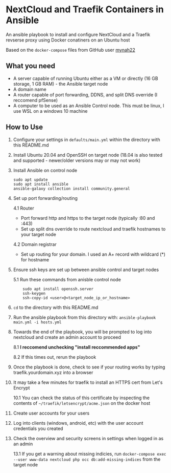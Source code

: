 # NextCloud and Traefik Containers in Ansible

An ansible playbook to install and configure NextCloud and a Traefik revserse proxy using Docker conatiners on an Ubuntu host

Based on the `docker-compose` files from GitHub user [mynah22](https://github.com/mynah22/nextcloud-docker)

## What you need
* A server capable of running Ubuntu either as a VM or directly (16 GB storage, 1 GB RAM) - the Ansible target node
* A domain name 
* A router capable of port forwarding, DDNS, and split DNS override (I reccomend pfSense)
* A computer to be used as an Ansible Control node. This must be linux, I use WSL on a windows 10 machine

## How to Use

1. Configure your settings in `defaults/main.yml` within the directory with this README.md
2. Install Ubuntu 20.04 and OpenSSH on target node (18.04 is also tested and supported - newer/older versions may or may not work)
3. Install Ansible on control node
    ```
    sudo apt update
    sudo apt install ansible
    ansible-galaxy collection install community.general
    ```
4. Set up port forwarding/routing

    4.1 Router
        
    - Port forward http and https to the target node (typically :80 and :443)
    - Set up split dns override to route nextcloud and traefik hostnames to your target node

    4.2 Domain registrar

    - Set up routing for your domain. I used an A+ record with wildcard (*) for hostname

5. Ensure ssh keys are set up between ansible control and target nodes

    5.1 Run these commands from anisble control node
    ``` 
        sudo apt install openssh.server
        ssh-keygen
        ssh-copy-id <user>@<target_node_ip_or_hostname>
    ```
6. `cd` to the directory with this README.md
7. Run the ansible playbook from this directory with:
        ```
        ansible-playbook main.yml -i hosts.yml
        ```
8. Towards the end of the playbook, you will be prompted to log into nextcloud and create an admin account to proceed

    8.1 **I reccomend unchecking "install reccommended apps"** 

    8.2 If this times out, rerun the playbook

9. Once the playbook is done, check to see if your routing works by typing traefik.yourdomain.xyz into a browser
10. It may take a few minutes for traefik to install an HTTPS cert from Let's Encrypt

    10.1 You can check the status of this certificate by inspecting the contents of `~/traefik/letsencrypt/acme.json` on the docker host
11. Create user accounts for your users
12. Log into clients (windows, android, etc) with the user account credentials you created
13. Check the overview and security screens in settings when logged in as an admin

    13.1 If you get a warning about missing indicies, run `docker-compose exec --user www-data nextcloud php occ db:add-missing-indices` from the target node